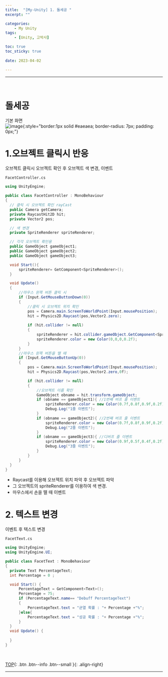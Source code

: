 ```yaml
---
title:  "[My-Unity] 1. 돌세공 "
excerpt: ""

categories:
    - My Unity
tags:
    - [Unity, 고박사]

toc: true
toc_sticky: true
 
date: 2023-04-02

---
```

- - -
<br>

#   돌세공
기본 화면  
![image](https://user-images.githubusercontent.com/96651722/229372515-89137c7e-5407-4a95-b2e5-8c4ad2e57ca7.png){:style="border:1px solid #eaeaea; border-radius: 7px; padding: 0px;"}  


#   1.오브젝트 클릭시 반응
오브젝트 클릭시 오브젝트 확인 후 오브젝트 색 변경, 이벤트   
<div class="notice--primary" markdown="1"> 

`FacetController.cs`
  ```c# 
using UnityEngine;

public class FacetController : MonoBehaviour
{
    // 클릭 시 오브젝트 확인 rayCast
    public Camera getCamera;
    private RaycastHit2D hit;
    private Vector2 pos;

    // 색 변경
    private SpriteRenderer spriteRenderer;

    // 각각 오브젝트 확인용
    public GameObject gameObject1;
    public GameObject gameObject2;
    public GameObject gameObject3;

    void Start(){
        spriteRenderer= GetComponent<SpriteRenderer>();
    }

    void Update()
    {
        //마우스 왼쪽 버튼 클릭 시
        if (Input.GetMouseButtonDown(0))
        {   
            //클릭 시 오브젝트 위치 확인
            pos = Camera.main.ScreenToWorldPoint(Input.mousePosition);
            hit = Physics2D.Raycast(pos,Vector2.zero);
            
            if (hit.collider != null)
            {
                spriteRenderer = hit.collider.gameObject.GetComponent<SpriteRenderer>();
                spriteRenderer.color = new Color(0,0,0,0.2f);
            }
        }
        //마우스 왼쪽 버튼을 뗄 때
        if (Input.GetMouseButtonUp(0))
        {
            pos = Camera.main.ScreenToWorldPoint(Input.mousePosition);
            hit = Physics2D.Raycast(pos,Vector2.zero,0f);

            if (hit.collider != null)
            {
                //오브젝트 이름 확인
                GameObject obname = hit.transform.gameObject;
                if (obname == gameObject1){ //1번째 버프 줄 이벤트
                    spriteRenderer.color = new Color(0.7f,0.8f,0.9f,0.2f);
                    Debug.Log("1줄 이벤트");
                }
                if (obname == gameObject2){ //2번째 버프 줄 이벤트
                    spriteRenderer.color = new Color(0.7f,0.8f,0.9f,0.2f);
                    Debug.Log("2줄 이벤트");
                }
                if (obname == gameObject3){ //디버프 줄 이벤트
                    spriteRenderer.color = new Color(0.9f,0.5f,0.4f,0.2f);
                    Debug.Log("3줄 이벤트");
                }
            }
        }
    }
}
  ```
- Raycast를 이용해 오브젝트 위치 파악 후 오브젝트 파악
- 그 오브젝트의 spriteRenderer를 이용하여 색 변경.
- 마우스에서 손을 뗄 때 이벤트 

</div>


# 2. 텍스트 변경
이벤트 후 텍스트 변경 
<div class="notice--primary" markdown="1"> 

`FacetText.cs`
  ```c# 
using UnityEngine;
using UnityEngine.UI;

public class FacetText : MonoBehaviour
{
    private Text PercentageText;
    int Percentage = 0 ;

    void Start() {
        PercentageText = GetComponent<Text>();
        Percentage = 75;
        if (PercentageText.name== "Debuff PercentageText")
        {
            PercentageText.text = "균열 확률 : "+ Percentage +"%";
        }else{
            PercentageText.text = "성공 확률 : "+ Percentage +"%";
        }
    }
    void Update() {
        
    }     
}

```
</div>

<br>

[TOP](#){: .btn .btn--info .btn--small }{: .align-right}
<br>
- - -

